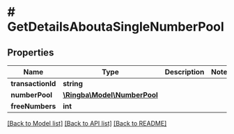 # # GetDetailsAboutaSingleNumberPool

## Properties

Name | Type | Description | Notes
------------ | ------------- | ------------- | -------------
**transactionId** | **string** |  |
**numberPool** | [**\Ringba\Model\NumberPool**](NumberPool.md) |  |
**freeNumbers** | **int** |  |

[[Back to Model list]](../../README.md#models) [[Back to API list]](../../README.md#endpoints) [[Back to README]](../../README.md)
